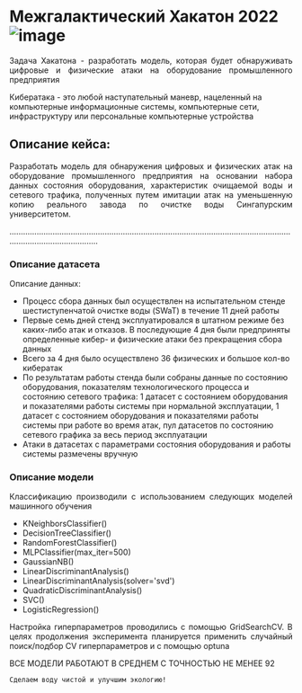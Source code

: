 
# Межгалактический Хакатон 2022![image](https://user-images.githubusercontent.com/80875367/168569072-74d07a10-269d-49cd-bc37-0f4dc7664176.png)

<p align="justify" >Задача Хакатона - разработать модель, которая будет обнаруживать цифровые и физические атаки на оборудование промышленного предприятия</p>
<p>Кибератака - это любой наступательный маневр, нацеленный на компьютерные информационные системы, компьютерные сети, инфраструктуру или персональные компьютерные устройства</p>

## Описание кейса:<br>
<p align="justify" >Разработать модель для обнаружения цифровых и физических атак на оборудование промышленного предприятия на основании набора данных состояния оборудования,  характеристик очищаемой воды и сетевого трафика, полученных путем имитации атак на уменьшенную копию реального завода по очистке воды Сингапурским университетом.</p>
...................................................................................................................................................................

### Описание датасета
  <p align="justify" >Описание данных:
  <ul>
<li>Процесс сбора данных был осуществлен на испытательном стенде шестиступенчатой очистке воды (SWaT) в течение 11 дней работы</li>
<li>Первые семь дней стенд эксплуатировался в штатном режиме без каких-либо атак и отказов. В последующие 4 дня  были предприняты определенные кибер- и физические атаки без прекращения сбора данных</li>
<li>Всего за 4 дня было осуществлено 36 физических и большое кол-во кибератак</li>
<li>По результатам работы стенда были собраны данные по состоянию оборудования, показателям технологического процесса и  состоянию сетевого трафика: 1 датасет с состоянием оборудования и показателями работы системы при нормальной эксплуатации, 1 датасет с состоянием оборудования и показателями работы системы при работе во время атак, пул датасетов по состоянию сетевого графика за весь период эксплуатации</li>
<li>Атаки в датасетах с параметрами состояния оборудования и работы системы размечены вручную</li>
    </ul>
</p>
  
 ### Описание модели
   <p align="justify" >Классификацию производили с использованием следующих моделей машинного обучения
   <ul>
    <li>KNeighborsClassifier()</li>
    <li>DecisionTreeClassifier()</li>       
    <li>RandomForestClassifier()</li>        
    <li>MLPClassifier(max_iter=500)</li>    
    <li>GaussianNB()</li>
    <li>LinearDiscriminantAnalysis()</li>
    <li>LinearDiscriminantAnalysis(solver='svd')</li> 
    <li>QuadraticDiscriminantAnalysis()</li>
    <li>SVC()</li>                               
    <li>LogisticRegression()</li>            
   </ul>
   <p align="justify" >Настройка гиперпараметров проводились с помощью GridSearchCV. В целях продолжения эксперимента планируется применить случайный поиск/подбор CV гиперпараметров и с помощью optuna </p> 
   ВСЕ МОДЕЛИ РАБОТАЮТ В СРЕДНЕМ С ТОЧНОСТЬЮ НЕ МЕНЕЕ 92</p>

```
Сделаем воду чистой и улучшим экологию!
```
